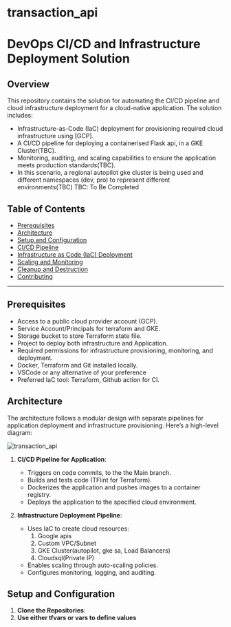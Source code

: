 # transaction_api
# DevOps CI/CD and Infrastructure Deployment Solution

## Overview

This repository contains the solution for automating the CI/CD pipeline and cloud infrastructure deployment for a cloud-native application. The solution includes:
- Infrastructure-as-Code (IaC) deployment for provisioning required cloud infrastructure using [GCP].
- A CI/CD pipeline for deploying a containerised Flask api, in a GKE Cluster(TBC).
- Monitoring, auditing, and scaling capabilities to ensure the application meets production standards(TBC).
- In this scenario, a regional autopilot gke cluster is being used and different namespaces (dev, pro) to represent different environments(TBC)
TBC: To Be Completed

## Table of Contents
- [Prerequisites](#prerequisites)
- [Architecture](#architecture)
- [Setup and Configuration](#setup-and-configuration)
- [CI/CD Pipeline](#ci-cd-pipeline)
- [Infrastructure as Code (IaC) Deployment](#infrastructure-as-code-iac-deployment)
- [Scaling and Monitoring](#scaling-and-monitoring)
- [Cleanup and Destruction](#cleanup-and-destruction)
- [Contributing](#contributing)

---

## Prerequisites

- Access to a public cloud provider account (GCP).
- Service Account/Principals for terraform and GKE.
- Storage bucket to store Terraform state file.
- Project to deploy both infrastructure and Application.
- Required permissions for infrastructure provisioning, monitoring, and deployment.
- Docker, Terraform and Git installed locally.
- VSCode or any alternative of your preference
- Preferred IaC tool: Terraform, Github action for CI.

## Architecture

The architecture follows a modular design with separate pipelines for application deployment and infrastructure provisioning. Here’s a high-level diagram:

![transaction_api](https://github.com/user-attachments/assets/cbf227e6-912a-4f6d-8b95-1c5578787c39)


1. **CI/CD Pipeline for Application**:
   - Triggers on code commits, to the the Main branch.
   - Builds and tests code (TFlint for Terraform).
   - Dockerizes the application and pushes images to a container registry.
   - Deploys the application to the specified cloud environment.

2. **Infrastructure Deployment Pipeline**:
   - Uses IaC to create cloud resources:
      1. Google apis
      2. Custom VPC/Subnet
      3. GKE Cluster(autopilot, gke sa, Load Balancers)
      4. Cloudsql(Private IP)
   - Enables scaling through auto-scaling policies.
   - Configures monitoring, logging, and auditing.

## Setup and Configuration

1. **Clone the Repositories**:
2. **Use either tfvars or vars to define values**
